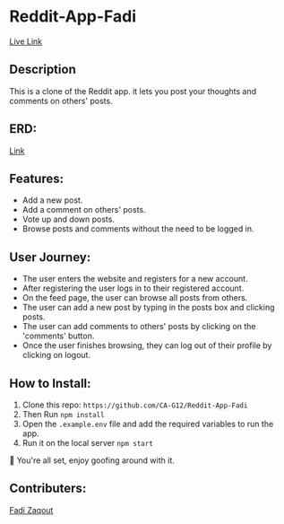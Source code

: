 # Reddit-App-Fadi
[Live Link](https://reddit-fadi.herokuapp.com)
## Description
This is a clone of the Reddit app. it lets you post your thoughts and comments on others' posts.
## ERD:
[Link](https://drawsql.app/teams/fadezak100/diagrams/reddit-app)
## Features: 
- Add a new post. 
- Add a comment on others' posts.
- Vote up and down posts. 
- Browse posts and comments without the need to be logged in.

## User Journey: 
- The user enters the website and registers for a new account. 
- After registering the user logs in to their registered account.
- On the feed page, the user can browse all posts from others.
- The user can add a new post by typing in the posts box and clicking posts.
- The user can add comments to others' posts by clicking on the 'comments' button.
- Once the user finishes browsing, they can log out of their profile by clicking on logout.
## How to Install: 

1. Clone this repo: 
``` https://github.com/CA-G12/Reddit-App-Fadi ```
2. Then Run ``` npm install ```
3. Open the ``` .example.env ``` file and add the required variables to run the app.
3. Run it on the local server ``` npm start ```
 
 🥳 You're all set, enjoy goofing around with it. 
 
 
 ## Contributers: 
 [Fadi Zaqout](https://github.com/fadezak100)
